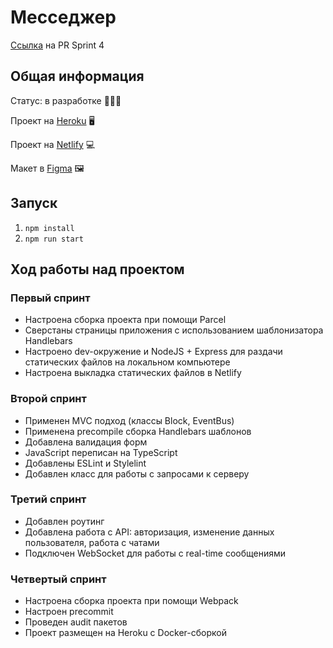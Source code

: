 # Месседжер
[Ссылка](https://github.com/vlad-burnaev/middle.messenger.praktikum.yandex/pull/5) на PR Sprint 4
## Общая информация

Статус: в разработке 👨🏻‍💻

Проект на [Heroku](https://practicum-messenger.herokuapp.com/) 🖥

Проект на [Netlify](https://neon-quokka-new.netlify.app/) 💻

Макет в [Figma](https://www.figma.com/file/24EUnEHGEDNLdOcxg7ULwV/Chat?node-id=0%3A1) 🖼

## Запуск
1. `npm install`
2. `npm run start`

## Ход работы над проектом
### Первый спринт
- Настроена сборка проекта при помощи Parcel
- Сверстаны страницы приложения с использованием шаблонизатора Handlebars
- Настроено dev-окружение и NodeJS + Express для раздачи статических файлов на локальном компьютере
- Настроена выкладка статических файлов в Netlify

### Второй спринт
- Применен MVC подход (классы Block, EventBus)
- Применена precompile сборка Handlebars шаблонов
- Добавлена валидация форм
- JavaScript переписан на TypeScript
- Добавлены ESLint и Stylelint
- Добавлен класс для работы с запросами к серверу

### Третий спринт
- Добавлен роутинг
- Добавлена работа с API: авторизация, изменение данных пользователя, работа с чатами
- Подключен WebSocket для работы с real-time сообщениями

### Четвертый спринт
- Настроена сборка проекта при помощи Webpack
- Настроен precommit
- Проведен audit пакетов
- Проект размещен на Heroku с Docker-сборкой
